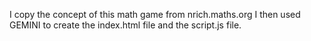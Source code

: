 I copy the concept of this math game from nrich.maths.org
I then used GEMINI to create the index.html file and the script.js file.
